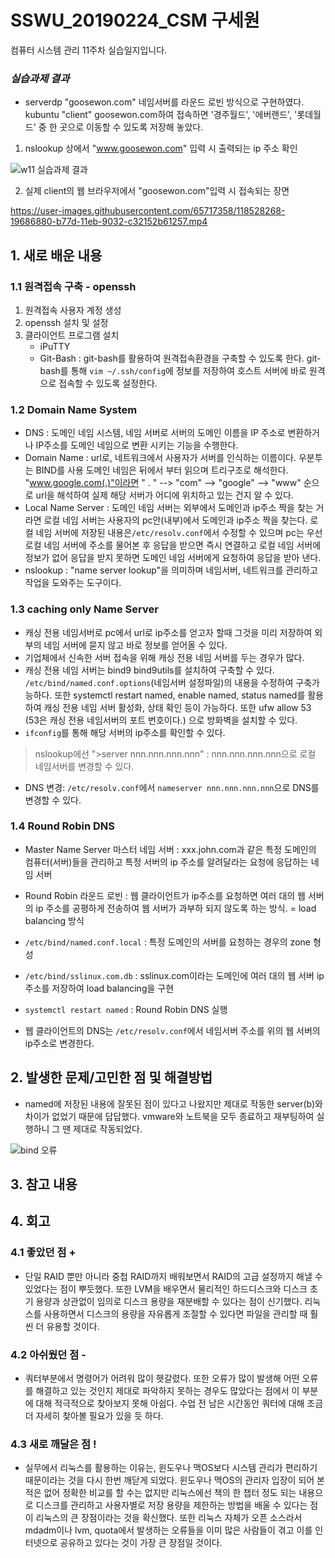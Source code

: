 # SSWU_20190224_CSM 구세원 

컴퓨터 시스템 관리 11주차 실습일지입니다.

### *실습과제 결과*

- serverdp "goosewon.com" 네임서버를 라운드 로빈 방식으로 구현하였다. kubuntu "client" goosewon.com하여 접속하면 '경주월드', '에버랜드', '롯데월드' 중 한 곳으로 이동할 수 있도록 저장해 놓았다.  

1) nslookup 상에서 "www.goosewon.com" 입력 시 출력되는 ip 주소 확인 

![w11 실습과제 결과](https://user-images.githubusercontent.com/65717358/118528166-fdfd5d80-b77c-11eb-8888-b156accc21c1.PNG)


2) 실제 client의 웹 브라우저에서 "goosewon.com"입력 시 접속되는 장면 


https://user-images.githubusercontent.com/65717358/118528268-19686880-b77d-11eb-9032-c32152b61257.mp4

 
 
## 1. 새로 배운 내용

### 1.1 원격접속 구축 - openssh 
  
  1) 원격접속 사용자 계정 생성
  2) openssh 설치 및 설정 
  3) 클라이언트 프로그램 설치
     - iPuTTY
     - Git-Bash 
        : git-bash를 활용하여 원격접속환경을 구축할 수 있도록 한다. 
          git-bash를 통해 `vim ~/.ssh/config`에 정보를 저장하여 호스트 서버에 바로 원격으로 접속할 수 있도록 설정한다. 

### 1.2 Domain Name System 
- DNS : 도메인 네임 시스템, 네임 서버로 서버의 도메인 이름을 IP 주소로 변환하거나 IP주소를 도메인 네임으로 변환 시키는 기능을 수행한다. 
- Domain Name : url로, 네트워크에서 사용자가 서버를 인식하는 이름이다. 우분투는 BIND를 사용 
                도메인 네임은 뒤에서 부터 읽으며 트리구조로 해석한다. "www.google.com(.)"이라면 " . " --> "com" --> "google" --> "www" 순으로 url을 해석하여 실제 해당 서버가 어디에 위치하고 있는 건지 알 수 있다.  
- Local Name Server : 도메인 네임 서버는 외부에서 도메인과 ip주소 짝을 찾는 거라면 로컬 네임 서버는 사용자의 pc안(내부)에서 도메인과 ip주소 짝을 찾는다. 로컬 네임 서버에 저장된 내용은`/etc/resolv.conf`에서 수정할 수 있으며 pc는 우선 로컬 네임 서버에 주소를 물어본 후 응답을 받으면 즉시 연결하고 로컬 네임 서버에 정보가 없어 응답을 받지 못하면 도메인 네임 서버에게 요청하여 응답을 받아 낸다. 
- nslookup : "name server lookup"을 의미하며 네임서버, 네트워크를 관리하고 작업을 도와주는 도구이다. 


 ### 1.3 caching only Name Server 
- 캐싱 전용 네임서버로 pc에서 url로 ip주소를 얻고자 할때 그것을 미리 저장하여 외부의 네임 서버에 묻지 않고 바로 정보를 얻어올 수 있다. 
- 기업체에서 신속한 서버 접속을 위해 캐싱 전용 네임 서버를 두는 경우가 많다. 
- 캐싱 전용 네임 서버는 bind9 bind9utils를 설치하여 구축할 수 있다. `/etc/bind/named.conf.options`(네임서버 설정파일)의 내용을 수정하여 구축가능하다. 또한 systemctl restart named, enable named, status named를 활용하여 캐싱 전용 네임 서버 활성화, 상태 확인 등이 가능하다. 또한 ufw allow 53 (53은 캐싱 전용 네임서버의 포트 번호이다.) 으로 방화벽을 설치할 수 있다.
- `ifconfig`를 통해 해당 서버의 ip주소를 확인할 수 있다. 
> nslookup에선 
> ">server nnn.nnn.nnn.nnn" : nnn.nnn.nnn.nnn으로 로컬 네임서버를 변경할 수 있다.    
- DNS 변경: `/etc/resolv.conf`에서 `nameserver nnn.nnn.nnn.nnn`으로 DNS를 변경할 수 있다. 

### 1.4 Round Robin DNS 
- Master Name Server 마스터 네임 서버 : xxx.john.com과 같은 특정 도메인의 컴퓨터(서버)들을 관리하고 특정 서버의 ip 주소를 알려달라는 요청에 응답하는 네임 서버
- Round Robin 라운드 로빈 : 웹 클라이언트가 ip주소를 요청하면 여러 대의 웹 서버의 ip 주소를 공평하게 전송하여 웹 서버가 과부하 되지 않도록 하는 방식. = load balancing 방식 

- `/etc/bind/named.conf.local` : 특정 도메인의 서버를 요청하는 경우의 zone 형성
- `/etc/bind/sslinux.com.db` : sslinux.com이라는 도메인에 여러 대의 웹 서버 ip주소를 저장하여 load balancing을 구현
- `systemctl restart named` : Round Robin DNS 실행 
- 웹 클라이언트의 DNS는 `/etc/resolv.conf`에서 네임서버 주소를 위의 웹 서버의 ip주소로 변경한다. 


## 2. 발생한 문제/고민한 점 및 해결방법

- named에 저장된 내용에 잘못된 점이 있다고 나왔지만 제대로 작동한 server(b)와 차이가 없었기 때문에 답답했다. vmware와 노트북을 모두 종료하고 재부팅하여 실행하니 그 땐 제대로 작동되었다. 

![bind 오류](https://user-images.githubusercontent.com/65717358/118528355-300ebf80-b77d-11eb-8f54-eb9c1dae39e6.PNG)


## 3. 참고 내용



## 4. 회고    
    
### 4.1 좋았던 점 +
	
- 단일 RAID 뿐만 아니라 중첩 RAID까지 배워보면서 RAID의 고급 설정까지 해낼 수 있었다는 점이 뿌듯했다. 또한 LVM을 배우면서 물리적인 하드디스크와 디스크 초기 용량과 상관없이 임의로 디스크 용량을 재분배할 수 있다는 점이 신기했다. 리눅스를 사용하면서 디스크의 용량을 자유롭게 조절할 수 있다면 파일을 관리할 때 훨씬 더 유용할 것이다. 

### 4.2 아쉬웠던 점 -
	
- 쿼터부분에서 명령어가 어려워 많이 헷갈렸다. 또한 오류가 많이 발생해 어떤 오류를 해결하고 있는 것인지 제대로 파악하지 못하는 경우도 많았다는 점에서 이 부분에 대해 적극적으로 찾아보지 못해 아쉽다. 수업 전 남은 시간동안 쿼터에 대해 조금 더 자세히 찾아볼 필요가 있을 듯 하다. 
  
### 4.3 새로 깨달은 점 !

- 실무에서 리눅스를 활용하는 이유는, 윈도우나 맥OS보다 시스템 관리가 편리하기 때문이라는 것을 다시 한번 깨닫게 되었다. 윈도우나 맥OS의 관리자 입장이 되어 본 적은 없어 정확한 비교를 할 수는 없지만 리눅스에선 책의 한 챕터 정도 되는 내용으로 디스크를 관리하고 사용자별로 저장 용량을 제한하는 방법을 배울 수 있다는 점이 리눅스의 큰 장점이라는 것을 확신했다. 또한 리눅스 자체가 오픈 소스라서 mdadm이나 lvm, quota에서 발생하는 오류들을 이미 많은 사람들이 겪고 이를 인터넷으로 공유하고 있다는 것이 가장 큰 장점일 것이다. 
